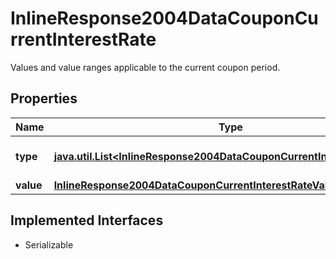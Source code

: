

# InlineResponse2004DataCouponCurrentInterestRate

Values and value ranges applicable to the current coupon period.

## Properties

Name | Type | Description | Notes
------------ | ------------- | ------------- | -------------
**type** | [**java.util.List&lt;InlineResponse2004DataCouponCurrentInterestRateType&gt;**](InlineResponse2004DataCouponCurrentInterestRateType.md) | Interest rate types. See endpoint &#x60;/instrument/coupon/interestRate/type/list&#x60; for possible values. |  [optional]
**value** | [**InlineResponse2004DataCouponCurrentInterestRateValue**](InlineResponse2004DataCouponCurrentInterestRateValue.md) |  |  [optional]


## Implemented Interfaces

* Serializable


